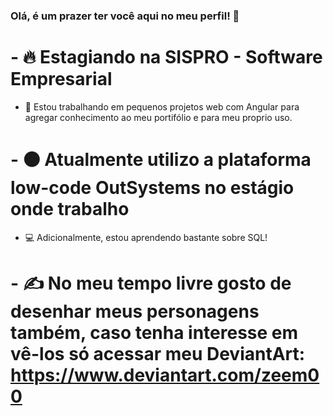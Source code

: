 ### Olá, é um prazer ter você aqui no meu perfil! 👋 ###



# - 🔥 Estagiando na SISPRO - Software Empresarial

- 💠 Estou trabalhando em pequenos projetos web com Angular para agregar conhecimento ao meu portifólio e para meu proprio uso.

# - 🟠 Atualmente utilizo a plataforma low-code OutSystems no estágio onde trabalho

- 💻 Adicionalmente, estou aprendendo bastante sobre SQL!

# - ✍️ No meu tempo livre gosto de desenhar meus personagens também, caso tenha interesse em vê-los só acessar meu DeviantArt: https://www.deviantart.com/zeem00
